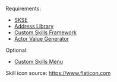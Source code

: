 Requirements:
- [SKSE](https://skse.silverlock.org/)
- [Address Library](https://www.nexusmods.com/skyrimspecialedition/mods/32444)
- [Custom Skills Framework](https://www.nexusmods.com/skyrimspecialedition/mods/41780)
- [Actor Value Generator](https://www.nexusmods.com/skyrimspecialedition/mods/84743)

Optional:
- [Custom Skills Menu](https://www.nexusmods.com/skyrimspecialedition/mods/62423)

Skill icon source: https://www.flaticon.com
